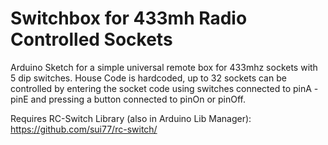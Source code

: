 # Switchbox for 433mh Radio Controlled Sockets
 Arduino Sketch for a simple universal remote box for 433mhz sockets with 5 dip switches. 
 House Code is hardcoded, up to 32 sockets can be controlled by entering the socket code 
 using switches connected to pinA - pinE and pressing a button connected to pinOn or pinOff.
 
 
 Requires RC-Switch Library (also in Arduino Lib Manager): https://github.com/sui77/rc-switch/
